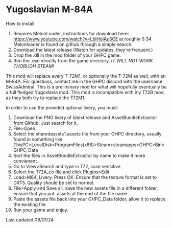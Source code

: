 # Yugoslavian M-84A

How to install:

1. Requires MelonLoader, instructions for download here: https://www.youtube.com/watch?v=LbIHolAu5CE at roughly 0:34. Melonloader is found on github through a simple search.
2. Download the latest release (Watch for updates, they're frequent.)
3. Drop the .dll in the mod folder of your GHPC game.
4. Run the .exe directly from the game directory. *IT WILL NOT WORK THORUGH STEAM!*

This mod will replace every T-72M1, or optionally the T-72M as well, with an M-84A.
For questions, contact me in the GHPC discord with the username SwissAdmiral.
This is a preliminary mod for what will hopefully eventually be a full fledged Yugoslavia mod.
This mod is incompatible with my T72B mod, as they both try to replace the T72M1.

In order to use the provided optional livery, you must:
1. Download the PNG livery of latest release and AssetBundleExtractor from Github. Just search for it.
2. File>Open
3. Select the sharedassets1.assets file from your GHPC directory, usually found in something like ThisPC>LocalDisk>ProgramFiles(x86)>Steam>steamapps>GHPC>Bin>GHPC_Data
4. Sort the files in AssetBundleExtractor by name to make it more convienent.
5. Go to View>Search and type in T72, case sensitive
6. Select the T72A_co file and click Plugins>Edit
7. Load>M84_Livery. Press OK. Ensure that the texture format is set to DXT5. Quality should be set to normal.
8. File>Apply and Save all, save the new assets file in a different folder, ensure that you put .assets at the end of the file name.
9. Paste the assets file back into your GHPC_Data folder, allow it to replace the existing file.
10. Run your game and enjoy.

Last updated 08/01/24
